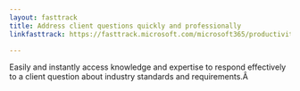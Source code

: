 ```yaml
---
layout: fasttrack
title: Address client questions quickly and professionally
linkfasttrack: https://fasttrack.microsoft.com/microsoft365/productivitylibrary/Address-client-questions-quickly-and-professionally 

---
```

Easily and instantly access knowledge and expertise to respond effectively to a client question about industry standards and requirements.Â 
